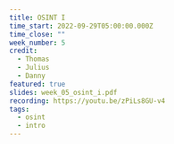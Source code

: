 ```yaml
---
title: OSINT I
time_start: 2022-09-29T05:00:00.000Z
time_close: ""
week_number: 5
credit:
  - Thomas
  - Julius
  - Danny
featured: true
slides: week_05_osint_i.pdf
recording: https://youtu.be/zPiLs8GU-v4
tags:
  - osint
  - intro
---
```

